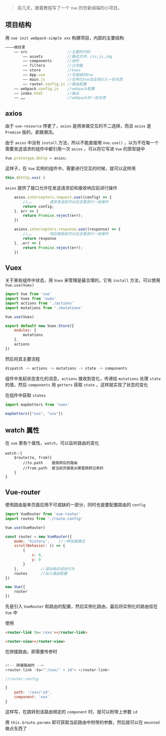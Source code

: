 > 前几天，跟着教程写了一个 `Vue` 的仿新闻端的小项目。

## 项目结构
用 `vue init webpack-simple xxx` 构建项目，内部的主要结构

```js
————根目录
    —— src                  //主要的代码
        —— assets           //静态文件，css,js,img
        —— components       //组件
        —— filters          //过滤器
        —— store            //Vuex
        —— App.vue          //页面级的Vue
        —— main.js          //实例化Vue及全局引入一些东西
        —— router.config.js //路由配置
    —— webpack.config.js    //webpack配置 
    —— index.html           //输出
    —— ……                   //webpack的一些东西
```

<!-- more -->

## axios
由于 `vue-resource` 停更了，`axios` 是用来做交互的不二选择，而且 `axios` 是 `Promise` 版的，紧跟潮流。

由于 `axios` 中没有 `install` 方法，所以不能直接用 `Vue.use()` ，以为不在每一个需要发送请求的组件中都引用一次 `axios` ，可以将它写进 `Vue` 的原型链中

```js
Vue.prototype.$http = axios;
```

这样子，在 `Vue` 实例的组件中，需要进行交互的时候，就可以这样用

```js
this.$htttp.xxx( )
```

`axios` 提供了接口允许在发送请求前和接收响应前进行操作

```js
    axios.interceptors.request.use((config) => {
        //……        请求发送前可以在这里进行一些操作
        return config; 
    }, err => {
        return Promise.reject(err); 
    })

    axions.interceptors.response.use((response) => {
        //……        响应接收前可以在这里进行一些操作 
        return response
    }, ,err => {
        return Promise.reject(err); 
    })

```

## Vuex
关于某些组件中状态，用 `Vuex` 来管理是最合理的，它有 `install` 方法，可以使用 `Vue.use(Vuex)` 

```js
import Vue from 'vue'
import Vuex from 'vuex'
import actions from './actions'
import mutations from './mutations'

Vue.use(Vuex)

export default new Vuex.Store({
    modules: {
        mutations 
    },  
    actions
})
```

然后将其主要流程

```js
dispatch -> actions -> mutations -> state -> components
```

组件中发起状态变化的消息，`actions` 接收到变化，传递给 `mutations` 处理 `state` 的值，然后 `components` 用 `getters` 获取 `state` ，这样就实现了状态的变化

在组件中获取 `states`

```js
import mapGetters from 'vuex'

mapGetters(["xxx", "xxx"])

```

## watch 属性

在 `vue` 里有个属性，`watch`，可以监听路由的变化

```
watch：{
    $route(to, from){
        //to.path    是跳转后的路由
        //from.path  是当前页面是从哪里跳转过来的
    }
}
```

## Vue-router
使用路由是单页面应用不可或缺的一部分，同时也是要配置路由的 `config` 
```js
import VueRouter from 'vue-router'
import routes from './route.config'

Vue.use(VueRouter)

const router = new VueRouter({
    mode: 'history',    //一种加载模式
    scrollBehavior: () => {
        {
            x: 0,
            y: 0 
        }
    },          //滚动条的滚动行为
    routes      //加入路由配置
})

new Vue({
    router
})
```

先是引入 `VueRouter` 和路由的配置，然后实例化路由，最后将实例化的路由挂在 `Vue` 中

使用
```html
<router-link to='/xxx'></router-link>

<router-view></router-view>
```

在拼接路由，即需要传参时

```js

<!-- 拼接路由时 -->
<router-link :to="'/xxx/' + id"> </router-link>

//router.config

{
    path: '/xxx/:id',
    component: 'xxx'
}
```

这样写，在跳转到该路由绑定的 `component` 时，就可以附带上参数 `id`

用 `this.$route.params` 即可获取当前路由中附带的参数，然后就可以在 `mounted` 做点东西了 























